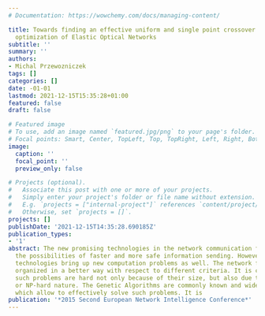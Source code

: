 ```yaml
---
# Documentation: https://wowchemy.com/docs/managing-content/

title: Towards finding an effective uniform and single point crossover balance for
  optimization of Elastic Optical Networks
subtitle: ''
summary: ''
authors:
- Michal Przewozniczek
tags: []
categories: []
date: -01-01
lastmod: 2021-12-15T15:35:28+01:00
featured: false
draft: false

# Featured image
# To use, add an image named `featured.jpg/png` to your page's folder.
# Focal points: Smart, Center, TopLeft, Top, TopRight, Left, Right, BottomLeft, Bottom, BottomRight.
image:
  caption: ''
  focal_point: ''
  preview_only: false

# Projects (optional).
#   Associate this post with one or more of your projects.
#   Simply enter your project's folder or file name without extension.
#   E.g. `projects = ["internal-project"]` references `content/project/deep-learning/index.md`.
#   Otherwise, set `projects = []`.
projects: []
publishDate: '2021-12-15T14:35:28.690185Z'
publication_types:
- '1'
abstract: The new promising technologies in the network communication field bring
  the possibilities of faster and more safe information sending. However, the new
  technologies bring up new computation problems as well. The network flow may be
  organized in a better way with respect to different criteria. It is common that
  such problems are hard not only because of their size, but also due to their NP-complete
  or NP-hard nature. The Genetic Algorithms are commonly known and widely used tools,
  which allow to effectively solve such problems. It is
publication: '*2015 Second European Network Intelligence Conference*'
---
```

